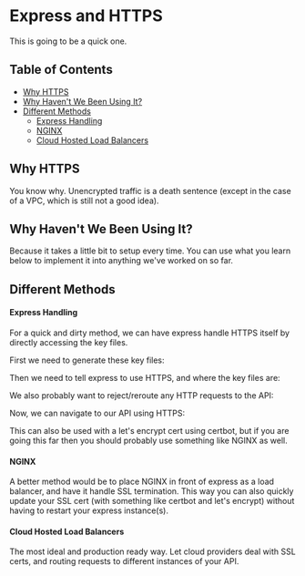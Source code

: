 # Express and HTTPS <!-- omit in toc -->

This is going to be a quick one.

## Table of Contents <!-- omit in toc -->
- [Why HTTPS](#why-https)
- [Why Haven't We Been Using It?](#why-havent-we-been-using-it)
- [Different Methods](#different-methods)
    - [Express Handling](#express-handling)
    - [NGINX](#nginx)
    - [Cloud Hosted Load Balancers](#cloud-hosted-load-balancers)

## Why HTTPS

You know why. Unencrypted traffic is a death sentence (except in the case of a VPC, which is still not a good idea).

## Why Haven't We Been Using It?

Because it takes a little bit to setup every time. You can use what you learn below to implement it into anything we've worked on so far.

## Different Methods

#### Express Handling

For a quick and dirty method, we can have express handle HTTPS itself by directly accessing the key files.

First we need to generate these key files:

Then we need to tell express to use HTTPS, and where the key files are:

We also probably want to reject/reroute any HTTP requests to the API:

Now, we can navigate to our API using HTTPS:

This can also be used with a let's encrypt cert using certbot, but if you are going this far then you should probably use something like NGINX as well.

#### NGINX

A better method would be to place NGINX in front of express as a load balancer, and have it handle SSL termination. This way you can also quickly update your SSL cert (with something like certbot and let's encrypt) without having to restart your express instance(s).

#### Cloud Hosted Load Balancers

The most ideal and production ready way. Let cloud providers deal with SSL certs, and routing requests to different instances of your API.
